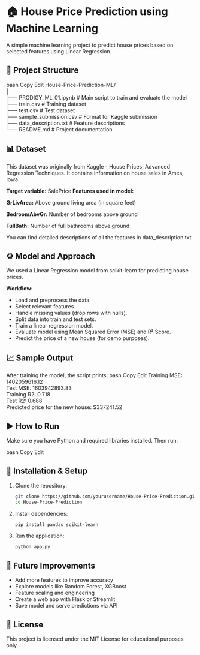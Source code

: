 # **🏠 House Price Prediction using Machine Learning**
A simple machine learning project to predict house prices based on selected features using Linear Regression.

## 📁 **Project Structure**
bash
Copy
Edit
House-Price-Prediction-ML/<br>
│<br>
├── PRODIGY_ML_01.ipynb      # Main script to train and evaluate the model<br>
├── train.csv                # Training dataset<br>
├── test.csv                 # Test dataset<br>
├── sample_submission.csv    # Format for Kaggle submission<br>
├── data_description.txt     # Feature descriptions<br>
└── README.md                # Project documentation<br>

## **📊 Dataset**
This dataset was originally from Kaggle - House Prices: Advanced Regression Techniques. It contains information on house sales in Ames, Iowa.

**Target variable:** SalePrice
**Features used in model:**

**GrLivArea:** Above ground living area (in square feet)

**BedroomAbvGr:** Number of bedrooms above ground

**FullBath:** Number of full bathrooms above ground

You can find detailed descriptions of all the features in data_description.txt.

## **⚙️ Model and Approach**
We used a Linear Regression model from scikit-learn for predicting house prices.

**Workflow:**
- Load and preprocess the data.
- Select relevant features.
- Handle missing values (drop rows with nulls).
- Split data into train and test sets.
- Train a linear regression model.
- Evaluate model using Mean Squared Error (MSE) and R² Score.
- Predict the price of a new house (for demo purposes).

## **📈 Sample Output**
After training the model, the script prints:
bash
Copy
Edit
Training MSE: 1402059616.12<br>
Test MSE: 1603942893.83<br>
Training R2: 0.718<br>
Test R2: 0.688<br>
Predicted price for the new house: $337241.52

## **▶️ How to Run**
Make sure you have Python and required libraries installed. Then run:

bash
Copy
Edit
## 📌 **Installation & Setup**  
1. Clone the repository:  
   ```bash
   git clone https://github.com/yourusername/House-Price-Prediction.git
   cd House-Price-Prediction
   ```
2. Install dependencies:  
   ```bash
   pip install pandas scikit-learn
   ```
3. Run the application:  
   ```bash
   python app.py
   ```
## **🔮 Future Improvements**
- Add more features to improve accuracy
- Explore models like Random Forest, XGBoost
- Feature scaling and engineering
- Create a web app with Flask or Streamlit
- Save model and serve predictions via API

## **📜 License**
This project is licensed under the MIT License for educational purposes only.

